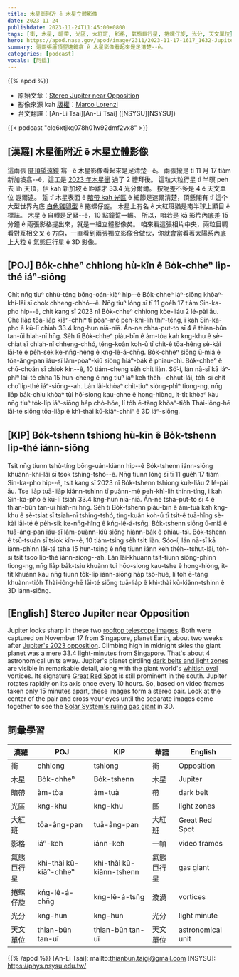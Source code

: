 ```yaml
---
title: 木星衝附近 ê 木星立體影像
date: 2023-11-24
publishdate: 2023-11-24T11:45:00+0800
tags: [衝, 木星, 暗帶, 光區, 大紅班, 影格, 氣態巨行星, 捲螺仔旋, 光分, 天文單位]
hero: https://apod.nasa.gov/apod/image/2311/2023-11-17-1617_1632-Jupiter_Stereo1200.png
summary: 這兩張厝頂望遠鏡翕 ê 木星影像看起來是足清楚--ê。
categories: [podcast]
vocals: [阿錕]
---
```


{{% apod %}}

- 原始文章：[Stereo Jupiter near Opposition](https://apod.nasa.gov/apod/ap231124.html)
- 影像來源 kah [版權][copyright]：[Marco Lorenzi](https://www.glitteringlights.com/About/About-Me)
- 台文翻譯：[An-Li Tsai][An-Li Tsai] ([NSYSU][NSYSU])

{{< podcast "clq6xtjkq078h01w92dmf2vx8" >}}

## [漢羅] 木星衝附近 ê 木星立體影像
這兩張 [厝頂望遠鏡][rooftop telescope images] 翕--ê 木星影像看起來是足清楚--ê。
兩張攏是 tī 11 月 17 tiàm 新加坡翕--ê，這工是 [2023 年木星衝][Jupiter's 2023 opposition] 過了 2 禮拜後。
這粒大粒行星 tī 半暝 peh 去 lih 天頂，伊 kah 新加坡 ê 距離才 33.4 光分爾爾。
按呢差不多是 4 ê 天文單位 遐爾遠。
踅 tī 木星表面 ê [暗帶 kah 光區][dark belts and light zones] ê 細節是遮爾清楚，頂懸閣有 tī 這个大型世界內底 [白色雞卵型][whitish oval] ê 捲螺仔旋。
木星上有名 ê 大紅班猶是南半球上顯目 ê 標誌。
木星 ê 自轉是足緊--ê，10 點鐘踅一輾。
所以，咱若是 kā 影片內底差 15 分鐘 ê 兩張影格提出來，就是一組立體影像矣。
咱來看這張相片中央，兩粒目睭看對互相交叉 ê 方向，一直看到兩張獨立影像合做伙，你就會當看著太陽系內底上大粒 ê 氣態巨行星 ê 3D 影像。

## [POJ] Bo̍k-chheⁿ chhiong hù-kīn ê Bo̍k-chheⁿ li̍p-thé iáⁿ-siōng
Chit nn̄g tiuⁿ chhù-téng bōng-oán-kiàⁿ hip--ê Bo̍k-chheⁿ iáⁿ-siōng khòaⁿ-khí-lâi sī chok chheng-chhó--ê.
Nn̄g tiuⁿ lóng sī tī 11 goe̍h 17 tiàm Sin-ka-pho hip--ê, chit kang sī 2023 nî Bo̍k-chheⁿ chhiong kòe-liáu 2 lé-pài āu.
Che lia̍p tōa-lia̍p kiâⁿ-chhiⁿ tī pòaⁿ-mê peh-khì-lih thiⁿ-téng, i kah Sin-ka-pho ê kū-lī chiah 33.4 kng-hun niā-niā.
Án-ne chha-put-to sī 4 ê thian-bûn tan-ūi hiah-nī hn̄g.
Se̍h tī Bo̍k-chheⁿ piáu-bīn ê àm-tòa kah kng-khu ê sè-chiat sī chiah-nī chheng-chhó, téng-koân koh-ū tī chit-ê tōa-hêng sè-kài lāi-té ê pe̍h-sek ke-nn̄g-hêng ê kńg-lê-á-chn̄g.
Bo̍k-chheⁿ siōng ū-miâ ê tōa-âng-pan iáu-sī lâm-pòaⁿ-kiû siōng hiáⁿ-ba̍k ê phiau-chì.
Bo̍k-chheⁿ ê chū-choán sī chiok kín--ê, 10 tiám-cheng se̍h chi̍t liàn.
Só͘-í, lán nā-sī kā iáⁿ-phìⁿ lāi-té chha 15 hun-cheng ê nn̄g tiuⁿ iáⁿ keh the̍h--chhut-lâi, to̍h-sī chi̍t cho͘ li̍p-thé iáⁿ-siōng--ah.
Lán lâi-khòaⁿ chit-tiuⁿ siòng-phìⁿ tiong-ng, nn̄g lia̍p ba̍k-chiu khòaⁿ tùi hō͘-siong kau-chhe ê hong-hiòng, it-ti̍t khòaⁿ kàu nn̄g tiuⁿ to̍k-li̍p iáⁿ-siōng ha̍p chò-hóe, lí to̍h ē-tàng khòaⁿ-tio̍h Thài-iông-hē lāi-té siōng tōa-lia̍p ê khì-thài kū-kiâⁿ-chhiⁿ ê 3D iáⁿ-siōng.

## [KIP] Bo̍k-tshenn tshiong hù-kīn ê Bo̍k-tshenn li̍p-thé iánn-siōng
Tsit nn̄g tiunn tshù-tíng bōng-uán-kiànn hip--ê Bo̍k-tshenn iánn-siōng khuànn-khí-lâi sī tsok tshing-tshó--ê.
Nn̄g tiunn lóng sī tī 11 gue̍h 17 tiàm Sin-ka-pho hip--ê, tsit kang sī 2023 nî Bo̍k-tshenn tshiong kuè-liáu 2 lé-pài āu.
Tse lia̍p tuā-lia̍p kiânn-tshinn tī puànn-mê peh-khì-lih thinn-tíng, i kah Sin-ka-pho ê kū-lī tsiah 33.4 kng-hun niā-niā.
Án-ne tsha-put-to sī 4 ê thian-bûn tan-uī hiah-nī hn̄g.
Se̍h tī Bo̍k-tshenn piáu-bīn ê àm-tuà kah kng-khu ê sè-tsiat sī tsiah-nī tshing-tshó, tíng-kuân koh-ū tī tsit-ê tuā-hîng sè-kài lāi-té ê pe̍h-sik ke-nn̄g-hîng ê kńg-lê-á-tsn̄g.
Bo̍k-tshenn siōng ū-miâ ê tuā-âng-pan iáu-sī lâm-puànn-kiû siōng hiánn-ba̍k ê phiau-tsì.
Bo̍k-tshenn ê tsū-tsuán sī tsiok kín--ê, 10 tiám-tsing se̍h tsi̍t liàn.
Sóo-í, lán nā-sī kā iánn-phìnn lāi-té tsha 15 hun-tsing ê nn̄g tiunn iánn keh the̍h--tshut-lâi, to̍h-sī tsi̍t tsoo li̍p-thé iánn-siōng--ah.
Lán lâi-khuànn tsit-tiunn siòng-phìnn tiong-ng, nn̄g lia̍p ba̍k-tsiu khuànn tuì hōo-siong kau-tshe ê hong-hiòng, it-ti̍t khuànn kàu nn̄g tiunn to̍k-li̍p iánn-siōng ha̍p tsò-hué, lí to̍h ē-tàng khuànn-tio̍h Thài-iông-hē lāi-té siōng tuā-lia̍p ê khì-thài kū-kiânn-tshinn ê 3D iánn-siōng.

## [English] Stereo Jupiter near Opposition
Jupiter looks sharp in these two [rooftop telescope images][rooftop telescope images].
Both were captured on November 17 from Singapore, planet Earth, about two weeks after [Jupiter's 2023 opposition][Jupiter's 2023 opposition].
Climbing high in midnight skies the giant planet was a mere 33.4 light-minutes from Singapore.
That's about 4 astronomical units away.
Jupiter's planet girdling [dark belts and light zones][dark belts and light zones] are visible in remarkable detail, along with the giant world's [whitish oval][whitish oval] vortices.
Its signature [Great Red Spot][Great Red Spot] is still prominent in the south.
Jupiter rotates rapidly on its axis once every 10 hours.
So, based on video frames taken only 15 minutes apart, these images form a stereo pair.
Look at the center of the pair and cross your eyes until the separate images come together to see the [Solar System's ruling gas giant][Solar System's ruling gas giant] in 3D.

## 詞彙學習

|漢羅|POJ|KIP|華語|English|
|-|-|-|-|-|
|衝|chhiong|tshiong|衝|Opposition|
|木星|Bo̍k-chheⁿ|Bo̍k-tshenn|木星|Jupiter|
|暗帶|àm-tòa|àm-tuà|帶|dark belt|
|光區|kng-khu|kng-khu|區|light zones|
|大紅班|tōa-âng-pan|tuā-âng-pan|大紅班|Great Red Spot|
|影格|iáⁿ-keh|iánn-keh|一幀|video frames|
|氣態巨行星|khì-thài kū-kiâⁿ-chheⁿ|khì-thài kū-kiânn-tshenn|氣態巨行星|gas giant|
|捲螺仔旋|kńg-lê-á-chn̄g|kńg-lê-á-tsn̄g|漩渦|vortices|
|光分|kng-hun|kng-hun|光分|light minute|
|天文單位|thian-bûn tan-uī|thian-bûn tan-uī|天文單位|astronomical unit|

{{% /apod %}}
[An-Li Tsai]: mailto:thianbun.taigi@gmail.com
[NSYSU]: https://phys.nsysu.edu.tw/

[copyright]: https://apod.nasa.gov/apod/fap/lib/about_apod.html#srapply
[License]: https://creativecommons.org/licenses/by/2.0/

[rooftop telescope images]:https://www.glitteringlights.com/
[Jupiter's 2023 opposition]:https://apod.nasa.gov/apod/ap231103.html
[dark belts and light zones]:https://en.wikipedia.org/wiki/Atmosphere_of_Jupiter#Zones,_belts_and_jets
[whitish oval]:https://apod.nasa.gov/apod/ap211229.html
[Great Red Spot]:https://apod.nasa.gov/apod/ap220717.html
[Solar System's ruling gas giant]:https://science.nasa.gov/jupiter/
